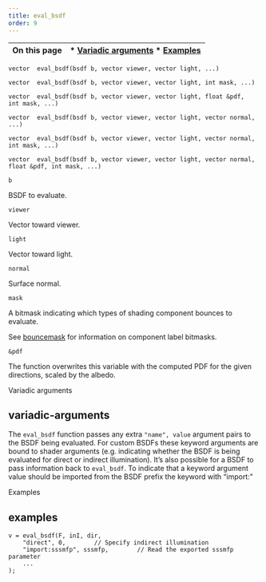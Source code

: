 ```yaml
---
title: eval_bsdf
order: 9
---
```

| On this page | * [Variadic arguments](#variadic-arguments) * [Examples](#examples) |
| --- | --- |

`vector  eval_bsdf(bsdf b, vector viewer, vector light, ...)`

`vector  eval_bsdf(bsdf b, vector viewer, vector light, int mask, ...)`

`vector  eval_bsdf(bsdf b, vector viewer, vector light, float &pdf, int mask, ...)`

`vector  eval_bsdf(bsdf b, vector viewer, vector light, vector normal, ...)`

`vector  eval_bsdf(bsdf b, vector viewer, vector light, vector normal, int mask, ...)`

`vector  eval_bsdf(bsdf b, vector viewer, vector light, vector normal, float &pdf, int mask, ...)`

`b`

BSDF to evaluate.

`viewer`

Vector toward viewer.

`light`

Vector toward light.

`normal`

Surface normal.

`mask`

A bitmask indicating which types of shading component bounces to evaluate.

See [bouncemask](../shading-and-rendering/bouncemask) for information on component label bitmasks.

`&pdf`

The function overwrites this variable with the computed PDF for the given directions, scaled by the albedo.

Variadic arguments

## variadic-arguments

The `eval_bsdf` function passes any extra `"name", value` argument pairs to the BSDF being
evaluated. For custom BSDFs these keyword arguments are bound to shader
arguments (e.g. indicating whether the BSDF is being evaluated for direct or
indirect illumination). It’s also possible for a BSDF to pass information back
to `eval_bsdf`. To indicate that a keyword argument value should be imported
from the BSDF prefix the keyword with “import:”

Examples

## examples

```vex
v = eval_bsdf(F, inI, dir,
    "direct", 0,        // Specify indirect illumination
    "import:sssmfp", sssmfp,        // Read the exported sssmfp parameter
    ...
);

```
